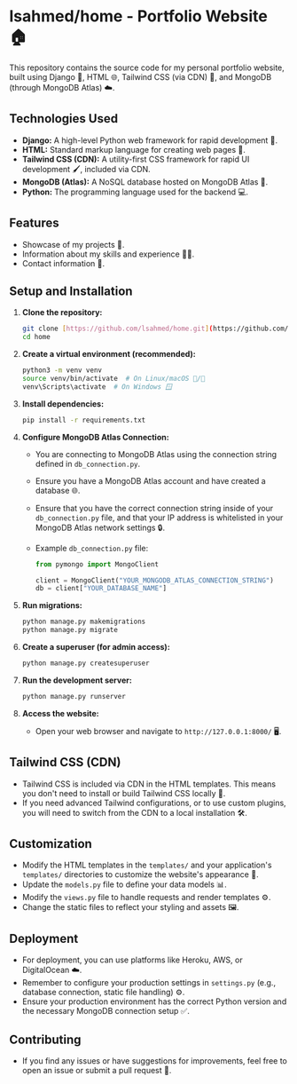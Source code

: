 # lsahmed/home - Portfolio Website 🏠

This repository contains the source code for my personal portfolio website, built using Django 🐍, HTML 🌐, Tailwind CSS (via CDN) 🎨, and MongoDB (through MongoDB Atlas) ☁️.

## Technologies Used

* **Django:** A high-level Python web framework for rapid development 🚀.
* **HTML:** Standard markup language for creating web pages 📄.
* **Tailwind CSS (CDN):** A utility-first CSS framework for rapid UI development 🖌️, included via CDN.
* **MongoDB (Atlas):** A NoSQL database hosted on MongoDB Atlas 💾.
* **Python:** The programming language used for the backend 💻.

## Features

* Showcase of my projects 📂.
* Information about my skills and experience 🧑‍💻.
* Contact information 📧.

## Setup and Installation

1.  **Clone the repository:**

    ```bash
    git clone [https://github.com/lsahmed/home.git](https://github.com/lsahmed/home.git)
    cd home
    ```

2.  **Create a virtual environment (recommended):**

    ```bash
    python3 -m venv venv
    source venv/bin/activate  # On Linux/macOS 🐧/🍎
    venv\Scripts\activate  # On Windows 🪟
    ```

3.  **Install dependencies:**

    ```bash
    pip install -r requirements.txt
    ```

4.  **Configure MongoDB Atlas Connection:**

    * You are connecting to MongoDB Atlas using the connection string defined in `db_connection.py`.
    * Ensure you have a MongoDB Atlas account and have created a database 🌐.
    * Ensure that you have the correct connection string inside of your `db_connection.py` file, and that your IP address is whitelisted in your MongoDB Atlas network settings 🔒.
    * Example `db_connection.py` file:

        ```python
        from pymongo import MongoClient

        client = MongoClient("YOUR_MONGODB_ATLAS_CONNECTION_STRING")
        db = client["YOUR_DATABASE_NAME"]
        ```

5.  **Run migrations:**

    ```bash
    python manage.py makemigrations
    python manage.py migrate
    ```

6.  **Create a superuser (for admin access):**

    ```bash
    python manage.py createsuperuser
    ```

7.  **Run the development server:**

    ```bash
    python manage.py runserver
    ```

8.  **Access the website:**

    * Open your web browser and navigate to `http://127.0.0.1:8000/` 🖥️.

## Tailwind CSS (CDN)

* Tailwind CSS is included via CDN in the HTML templates. This means you don't need to install or build Tailwind CSS locally 🚀.
* If you need advanced Tailwind configurations, or to use custom plugins, you will need to switch from the CDN to a local installation 🛠️.

## Customization

* Modify the HTML templates in the `templates/` and your application's `templates/` directories to customize the website's appearance 🎨.
* Update the `models.py` file to define your data models 📊.
* Modify the `views.py` file to handle requests and render templates ⚙️.
* Change the static files to reflect your styling and assets 🖼️.

## Deployment

* For deployment, you can use platforms like Heroku, AWS, or DigitalOcean ☁️.
* Remember to configure your production settings in `settings.py` (e.g., database connection, static file handling) ⚙️.
* Ensure your production environment has the correct Python version and the necessary MongoDB connection setup ✅.

## Contributing

* If you find any issues or have suggestions for improvements, feel free to open an issue or submit a pull request 🤝.
